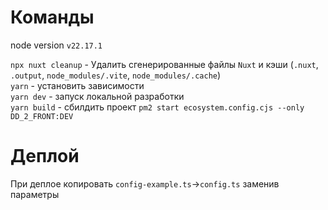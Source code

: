 # Команды

node version `v22.17.1`

`npx nuxt cleanup` - Удалить сгенерированные файлы `Nuxt` и кэши (`.nuxt`, `.output`, `node_modules/.vite`, `node_modules/.cache`)    
`yarn` - установить зависимости  
`yarn dev` - запуск локальной разработки  
`yarn build` - сбилдить проект
`pm2 start ecosystem.config.cjs --only DD_2_FRONT:DEV`

# Деплой

При деплое копировать `config-example.ts`->`config.ts` заменив параметры 
